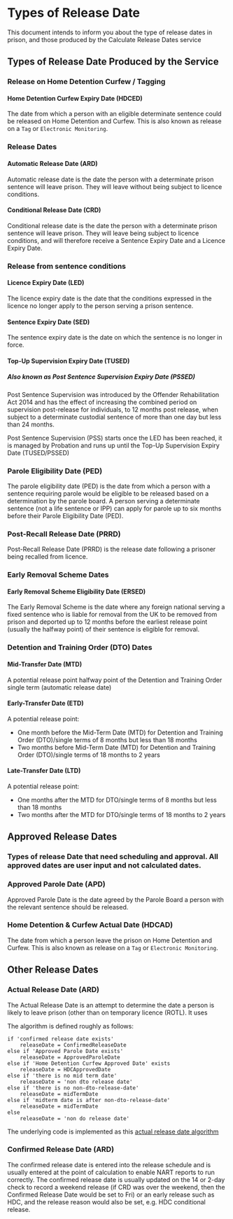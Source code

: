 # Types of Release Date

This document intends to inform you about the type of release dates in prison, and those produced by the Calculate Release Dates service

## Types of Release Date Produced by the Service


### Release on Home Detention Curfew / Tagging

#### Home Detention Curfew Expiry Date (HDCED)

The date from which a person with an eligible determinate sentence could be released on Home Detention and Curfew. This is also known as release on a `Tag` or `Electronic Monitoring`. 

### Release Dates

#### Automatic Release Date (ARD)
Automatic release date is the date the person with a determinate prison sentence will leave prison. They will leave without being subject to licence conditions. 

#### Conditional Release Date (CRD)
Conditional release date is the date the person with a determinate prison sentence will leave prison. They will leave being subject to licence conditions, and will therefore receive a Sentence Expiry Date and a Licence Expiry Date.

### Release from sentence conditions 

#### Licence Expiry Date (LED)
The licence expiry date is the date that the conditions expressed in the licence no longer apply to the person serving a prison sentence. 

#### Sentence Expiry Date (SED)
The sentence expiry date is the date on which the sentence is no longer in force. 

#### Top-Up Supervision Expiry Date (TUSED)
##### Also known as Post Sentence Supervision Expiry Date (PSSED)

Post Sentence Supervision was introduced by the Offender Rehabilitation Act 2014 and has the effect of increasing the combined period on supervision post-release for individuals, to 12 months post release, when subject to a determinate custodial sentence of more than one day but less than 24 months.  

Post Sentence Supervision (PSS) starts once the LED has been reached, it is managed by Probation and  runs up until the Top-Up Supervision Expiry Date (TUSED/PSSED)
### Parole Eligibility Date (PED)

The parole eligibility date (PED) is the date from which a person with a sentence requiring parole would be eligible to be released based on a determination by the parole board. A person serving a determinate sentence (not a life sentence or IPP) can apply for parole up to six months before their Parole Eligibility Date (PED).

### Post-Recall Release Date (PRRD)

Post-Recall Release Date (PRRD) is the release date following a prisoner being recalled from licence.

### Early Removal Scheme Dates

#### Early Removal Scheme Eligibility Date (ERSED)

The Early Removal Scheme is the date where any foreign national serving a fixed sentence who is liable for removal from the UK to be removed from prison and deported up to 12 months before the earliest release point (usually the halfway point) of their sentence is eligible for removal.

### Detention and Training Order (DTO) Dates 

#### Mid-Transfer Date (MTD)

A potential release point halfway point of the Detention and Training Order single term (automatic release date)

#### Early-Transfer Date (ETD)

A potential release point:
* One month before the Mid-Term Date (MTD) for Detention and Training Order (DTO)/single terms of 8 months but less than 18 months 
* Two months before Mid-Term Date (MTD) for Detention and Training Order (DTO)/single terms of 18 months to 2 years

#### Late-Transfer Date (LTD)

A potential release point:
* One months after the MTD for DTO/single terms of 8 months but less than 18 months 
* Two months after the MTD for DTO/single terms of 18 months to 2 years

## Approved Release Dates
### Types of release Date that need scheduling and approval. All approved dates are user input and not calculated dates.

### Approved Parole Date (APD)

Approved Parole Date is the date agreed by the Parole Board a person with the relevant sentence should be released. 

### Home Detention & Curfew Actual Date (HDCAD)

The date from which a person leave the prison on Home Detention and Curfew. This is also known as release on a `Tag` or `Electronic Monitoring`.

## Other Release Dates

### Actual Release Date (ARD)

The Actual Release Date is an attempt to determine the date a person is likely to leave prison (other than on temporary licence (ROTL). It uses 

The algorithm is defined roughly as follows:

```
if 'confirmed release date exists'
    releaseDate = ConfirmedReleaseDate
else if 'Approved Parole Date exists'
    releaseDate = ApprovedParoleDate
else if 'Home Detention Curfew Approved Date' exists
    releaseDate = HDCApprovedDate
else if 'there is no mid term date'
    releaseDate = 'non dto release date'
else if 'there is no non-dto-release-date'
    releaseDate = midTermDate
else if 'midterm date is after non-dto-release-date'
    releaseDate = midTermDate
else
    releaseDate = 'non do release date'
```

The underlying code is implemented as this [actual release date algorithm](https://github.com/ministryofjustice/prison-api/blob/04454f02556f4463798bff26ea2d4fea91268368/src/main/java/uk/gov/justice/hmpps/prison/repository/jpa/model/OffenderBooking.java#L407)

### Confirmed Release Date (ARD)


The confirmed release date is entered into the release schedule and is usually entered at the point of calculation to enable NART reports to run correctly. The confirmed release date is usually updated on the 14 or 2-day check to record a weekend release (if CRD was over the weekend, then the Confirmed Release Date would be set to Fri) or an early release such as HDC, and the release reason would also be set, e.g. HDC conditional release.
